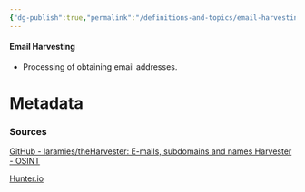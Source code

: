 ```yaml
---
{"dg-publish":true,"permalink":"/definitions-and-topics/email-harvesting/","tags":["defs_soc"]}
---
```


#### Email Harvesting
- Processing of obtaining email addresses.




# Metadata

### Sources

[GitHub - laramies/theHarvester: E-mails, subdomains and names Harvester - OSINT](https://github.com/laramies/theHarvester)

[Hunter.io](https://hunter.io/)




